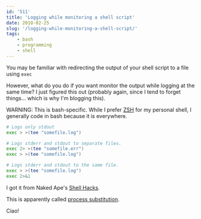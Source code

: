 ```yaml
---
id: '511'
title: 'Logging while monitoring a shell script'
date: 2010-02-25
slug: '/logging-while-monitoring-a-shell-script/'
tags:
    - bash
    - programming
    - shell
---
```


You may be familiar with redirecting the output of your shell script to a file
using `exec`

However, what do you do if you want monitor the output while logging at the
same time? I just figured this out (probably again, since I tend to forget
things... which is why I'm blogging this).

<!-- more -->

WARNING: This is bash-specific. While I prefer [ZSH](http://zsh.org/) for my
personal shell, I generally code in bash because it is everywhere.

```bash
# Logs only stdout
exec > >(tee "somefile.log")

# Logs stderr and stdout to separate files.
exec 2> >(tee "somefile.err")
exec > >(tee "somefile.log")

# Logs stderr and stdout to the same file.
exec > >(tee "somefile.log")
exec 2>&1
```

I got it from Naked Ape's
[Shell Hacks](http://nakedape.cc/wiki/ShellHacks#head-de8dfd2d082bafe4d128663f71cff0e298084e30).

This is apparently called
[process substitution](http://tldp.org/LDP/abs/html/process-sub.html).

Ciao!
